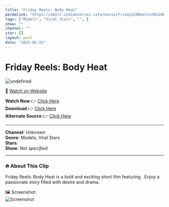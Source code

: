 ```yaml
---
title: "Friday Reels: Body Heat"
permalink: "https://adult.indianseries.site/movie/Friday%20Reels%3A%20Body%20Heat"
tags: ["Models", "Viral Stars", "", ]
show: ""
channel: ""
star: []
layout: post
date: "2025-01-01"
---
```


# Friday Reels: Body Heat

![undefined](https://desisins.com/wp-content/uploads/2024/08/Friday-Reels-DesiSins.com_.jpg)

🔗 [Watch on Website](https://adult.indianseries.site/movie/Friday%20Reels%3A%20Body%20Heat)

**Watch Now** 👉 [Click Here](https://adult.indianseries.site/movie/Friday%20Reels%3A%20Body%20Heat)  
**Download** 👉 [Click Here](https://adult.indianseries.site/movie/Friday%20Reels%3A%20Body%20Heat)  
**Alternate Source** 👉 [Click Here](https://adult.indianseries.site/movie/Friday%20Reels%3A%20Body%20Heat)

---

**Channel**: Unknown  
**Genre**: Models, Viral Stars  
**Stars**:   
**Show**: *Not specified*

---

### 🔥 About This Clip

Friday Reels: Body Heat is a bold and exciting short film featuring . Enjoy a passionate story filled with desire and drama.
 
🖼️ Screenshot:  
![Screenshot](https://desisins.com/wp-content/uploads/2024/08/Friday-Reels-DesiSins.com_.jpg)
